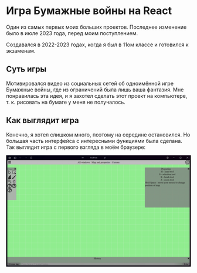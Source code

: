 # Игра Бумажные войны на React

Один из самых первых моих больших проектов. Последнее изменение было в июле 2023 года, перед моим поступлением.

Создавался в 2022-2023 годах, когда я был в 11ом классе и готовился к экзаменам.

## Суть игры

Мотивировался видео из социальных сетей об одноимённой игре Бумажные войны, где из ограничений была лишь ваша фантазия. Мне понравилась эта идея, и я захотел сделать этот проект на компьютере, т. к. рисовать на бумаге у меня не получалось.

## Как выглядит игра

Конечно, я хотел слишком много, поэтому на середине остановился. Но большая часть интерфейса с интересными функциями была сделана. Так выглядит игра с первого взгляда в моём браузере:

![Как выглядит интерфейс](https://github.com/AlbionVisual/Paper-Wars-on-React/raw/main/clips/Game_look.png)
